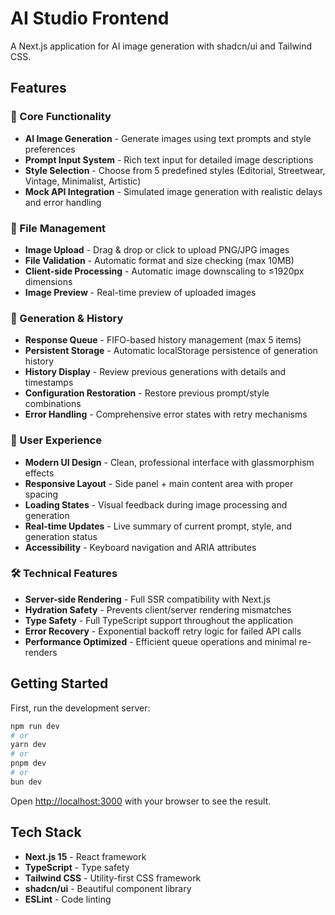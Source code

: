 # AI Studio Frontend

A Next.js application for AI image generation with shadcn/ui and Tailwind CSS.

## Features

### 🎨 Core Functionality
- **AI Image Generation** - Generate images using text prompts and style preferences
- **Prompt Input System** - Rich text input for detailed image descriptions
- **Style Selection** - Choose from 5 predefined styles (Editorial, Streetwear, Vintage, Minimalist, Artistic)
- **Mock API Integration** - Simulated image generation with realistic delays and error handling

### 📁 File Management
- **Image Upload** - Drag & drop or click to upload PNG/JPG images
- **File Validation** - Automatic format and size checking (max 10MB)
- **Client-side Processing** - Automatic image downscaling to ≤1920px dimensions
- **Image Preview** - Real-time preview of uploaded images

### 🔄 Generation & History
- **Response Queue** - FIFO-based history management (max 5 items)
- **Persistent Storage** - Automatic localStorage persistence of generation history
- **History Display** - Review previous generations with details and timestamps
- **Configuration Restoration** - Restore previous prompt/style combinations
- **Error Handling** - Comprehensive error states with retry mechanisms

### 🎯 User Experience
- **Modern UI Design** - Clean, professional interface with glassmorphism effects
- **Responsive Layout** - Side panel + main content area with proper spacing
- **Loading States** - Visual feedback during image processing and generation
- **Real-time Updates** - Live summary of current prompt, style, and generation status
- **Accessibility** - Keyboard navigation and ARIA attributes

### 🛠️ Technical Features
- **Server-side Rendering** - Full SSR compatibility with Next.js
- **Hydration Safety** - Prevents client/server rendering mismatches
- **Type Safety** - Full TypeScript support throughout the application
- **Error Recovery** - Exponential backoff retry logic for failed API calls
- **Performance Optimized** - Efficient queue operations and minimal re-renders

## Getting Started

First, run the development server:

```bash
npm run dev
# or
yarn dev
# or
pnpm dev
# or
bun dev
```

Open [http://localhost:3000](http://localhost:3000) with your browser to see the result.

## Tech Stack

- **Next.js 15** - React framework
- **TypeScript** - Type safety
- **Tailwind CSS** - Utility-first CSS framework
- **shadcn/ui** - Beautiful component library
- **ESLint** - Code linting



